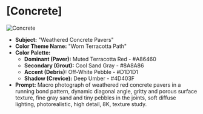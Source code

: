 # [Concrete]

![Concrete](Concrete.jpg)

* **Subject:** "Weathered Concrete Pavers"
* **Color Theme Name:** "Worn Terracotta Path"
* **Color Palette:**
    * **Dominant (Paver):** Muted Terracotta Red - #A86460
    * **Secondary (Grout):** Cool Sand Gray - #8A8A86
    * **Accent (Debris):** Off-White Pebble - #D1D1D1
    * **Shadow (Crevice):** Deep Umber - #4D403F
* **Prompt:** Macro photograph of weathered red concrete pavers in a running bond pattern, dynamic diagonal angle, gritty and porous surface texture, fine gray sand and tiny pebbles in the joints, soft diffuse lighting, photorealistic, high detail, 8K, texture study.